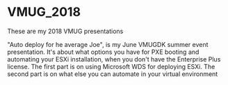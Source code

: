 # VMUG_2018
These are my 2018 VMUG presentations

"Auto deploy for he average Joe", is my June VMUGDK summer event presentation.
It's about what options you have for PXE booting and automating your ESXi installation, when you don't have the Enterprise Plus license.
The first part is on using Microsoft WDS for deploying ESXi.
The second part is on what else you can automate in your virtual environment


